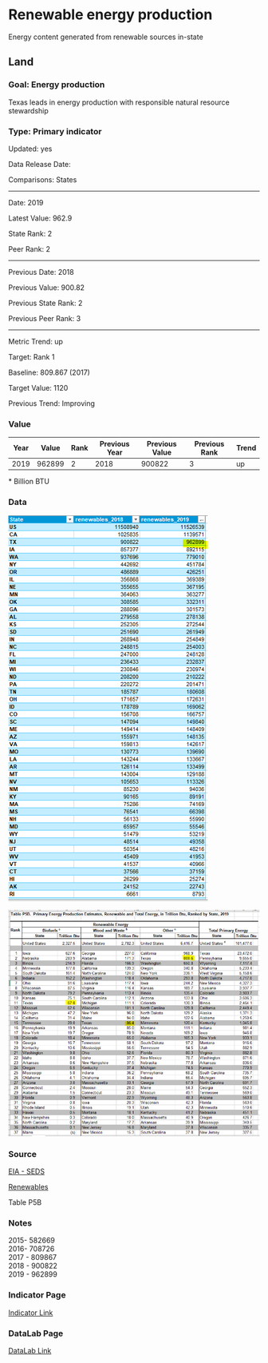 # Renewable energy production

Energy content generated from renewable sources in-state

## Land

### Goal: Energy production

Texas leads in energy production with responsible natural resource stewardship

### Type: Primary indicator

Updated: yes

Data Release Date: 

Comparisons: States

----

Date: 2019

Latest Value: 962.9

State Rank: 2

Peer Rank: 2


----

Previous Date:  2018

Previous Value: 900.82

Previous State Rank:   2

Previous Peer Rank: 3


----
Metric Trend: up

Target: Rank 1

Baseline: 809.867 (2017)

Target Value: 1120

Previous Trend: Improving



### Value

| Year      |  Value      | Rank        | Previous Year | Previous Value | Previous Rank | Trend | 
| ----------- | ----------- | ----------- | ----------- | ----------- | ----------- | -----------|
|   2019       | 962899     |  2         |      2018   |   900822   |      3    |    up       | 

\* Billion BTU

### Data

![renewables](./images/2019_renewables.PNG)

![ren](./images/renewables.PNG)


### Source  

[EIA - SEDS](https://www.eia.gov/state/seds/seds-data-complete.php?sid=US#StatisticsIndicators)

[Renewables ](https://www.eia.gov/electricity/data/browser/#/topic/0?agg=2,0,1&fuel=06&geo=g0fvvvvvvvvvo&sec=g&linechart=ELEC.GEN.HYC-US-99.A&columnchart=ELEC.GEN.HYC-US-99.A&map=ELEC.GEN.HYC-US-99.A&freq=A&ctype=linechart&ltype=pin&rtype=s&maptype=0&rse=0&pin=)

Table P5B

### Notes

2015- 582669	
2016- 708726	
2017 - 809867	
2018 - 900822	
2019 - 962899


### Indicator Page

[Indicator Link](https://indicators.texas2036.org/indicator/82)

### DataLab Page

[DataLab Link](https://datalab.texas2036.org/zsqgffc/us-regional-energy-data-energy-consumption-prices-expenditures-and-production-estimates?accesskey=bhihpdf)


